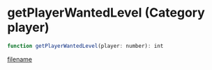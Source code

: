 # getPlayerWantedLevel (Category player)

```js
function getPlayerWantedLevel(player: number): int
```

[filename](getPlayerWantedLevel_m.md ':include')